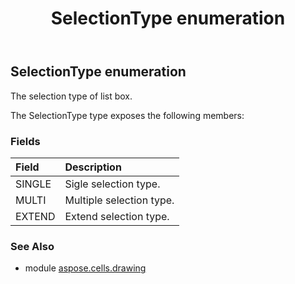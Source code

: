 ﻿---
title: SelectionType enumeration
second_title: Aspose.Cells for Python via .NET API References
description: 
type: docs
weight: 1130
url: /aspose.cells.drawing/selectiontype/
is_root: false
---

## SelectionType enumeration

The selection type of list box.



The SelectionType type exposes the following members:

### Fields
| Field | Description |
| :- | :- |
| SINGLE | Sigle selection type. |
| MULTI | Multiple selection type. |
| EXTEND | Extend selection type. |



### See Also
* module [aspose.cells.drawing](..)
